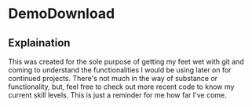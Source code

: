 # DemoDownload

## Explaination

This was created for the sole purpose of getting my feet wet with git and coming to understand the functionalities I would be using later on for continued projects. There's not much in the way of substance or functionality, but, feel free to check out more recent code to know my current skill levels. This is just a reminder for me how far I've come.
